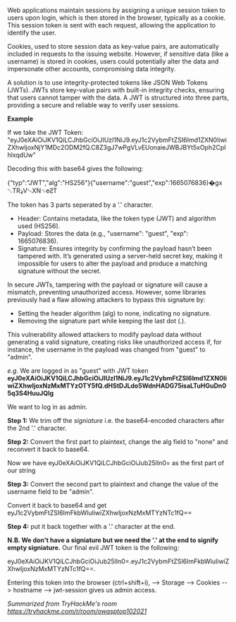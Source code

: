 Web applications maintain sessions by assigning a unique session token to users upon login, which is then stored in the browser, typically as a cookie. This session token is sent with each request, allowing the application to identify the user.

Cookies, used to store session data as key-value pairs, are automatically included in requests to the issuing website. However, if sensitive data (like a username) is stored in cookies, users could potentially alter the data and impersonate other accounts, compromising data integrity.

A solution is to use integrity-protected tokens like JSON Web Tokens (JWTs). JWTs store key-value pairs with built-in integrity checks, ensuring that users cannot tamper with the data. A JWT is structured into three parts, providing a secure and reliable way to verify user sessions.

**Example**

If we take the JWT Token: "eyJ0eXAiOiJKV1QiLCJhbGciOiJIUzI1NiJ9.eyJ1c2VybmFtZSI6Imd1ZXN0IiwiZXhwIjoxNjY1MDc2ODM2fQ.C8Z3gJ7wPgVLvEUonaieJWBJBYt5xOph2CpIhlxqdUw"

Decoding this with base64 gives the following:

{"typ":"JWT","alg":"HS256"}{"username":"guest","exp":1665076836}�gx	␃TRډV␄XN␝eƧT

The token has 3 parts seperated by a '.' character.

- Header: Contains metadata, like the token type (JWT) and algorithm used (HS256).
- Payload: Stores the data (e.g., "username": "guest", "exp": 1665076836).
- Signature: Ensures integrity by confirming the payload hasn’t been tampered with. It’s generated using a server-held secret key, making it impossible for users to alter the payload and produce a matching signature without the secret.

In secure JWTs, tampering with the payload or signature will cause a mismatch, preventing unauthorized access. However, some libraries previously had a flaw allowing attackers to bypass this signature by:

- Setting the header algorithm (alg) to none, indicating no signature.
- Removing the signature part while keeping the last dot (.).

This vulnerability allowed attackers to modify payload data without generating a valid signature, creating risks like unauthorized access if, for instance, the username in the payload was changed from "guest" to "admin".

*e.g.* We are logged in as "guest" with JWT token **eyJ0eXAiOiJKV1QiLCJhbGciOiJIUzI1NiJ9.eyJ1c2VybmFtZSI6Imd1ZXN0IiwiZXhwIjoxNzMxMTYzOTY5fQ.dHStDJLdo5WdnHADG75isaLTuHGuDn05q3S4HuuJQIg**

We want to log in as admin.

**Step 1:** We trim off the *signiature* i.e. the base64-encoded characters after the 2nd '.' character.

**Step 2:** Convert the first part to plaintext, change the alg field to "none" and reconvert it back to base64.

Now we have eyJ0eXAiOiJKV1QiLCJhbGciOiJub25lIn0= as the first part of our string

**Step 3:** Convert the second part to plaintext and change the value of the username field to be "admin".

Convert it back to base64 and get eyJ1c2VybmFtZSI6ImFkbWluIiwiZXhwIjoxNzMxMTYzNTc1fQ==

**Step 4:** put it back together with a '.' character at the end. 

**N.B. We don't have a signiature but we need the '.' at the end to signify empty signiature.** Our final evil JWT token is the following:

eyJ0eXAiOiJKV1QiLCJhbGciOiJub25lIn0=.eyJ1c2VybmFtZSI6ImFkbWluIiwiZXhwIjoxNzMxMTYzNTc1fQ==. 

Entering this token into the browser (ctrl+shift+i), --> Storage --> Cookies --> hostname --> jwt-session gives us admin access.

*Summarized from TryHackMe's room https://tryhackme.com/r/room/owasptop102021*

